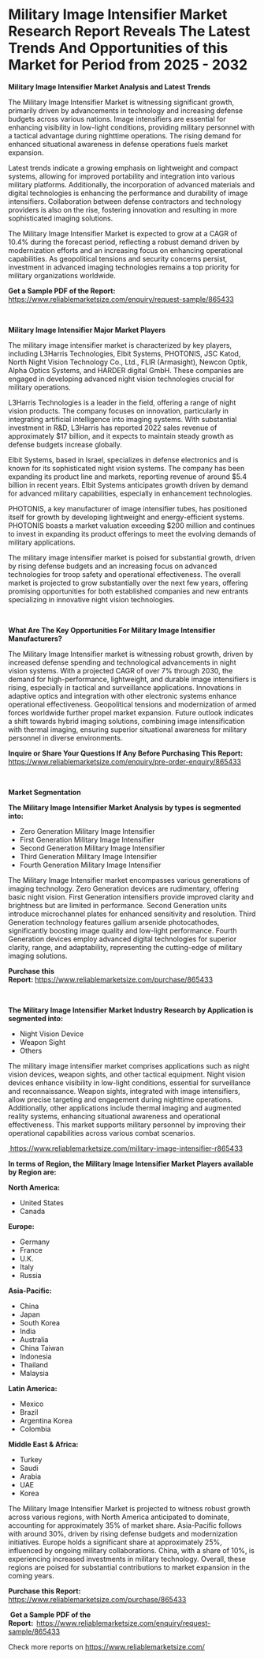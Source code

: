 <p><h1>Military Image Intensifier Market Research Report Reveals The Latest Trends And Opportunities of this Market for Period from 2025 - 2032</h1></p><p><strong>Military Image Intensifier Market Analysis and Latest Trends</strong></p>
<p><p>The Military Image Intensifier Market is witnessing significant growth, primarily driven by advancements in technology and increasing defense budgets across various nations. Image intensifiers are essential for enhancing visibility in low-light conditions, providing military personnel with a tactical advantage during nighttime operations. The rising demand for enhanced situational awareness in defense operations fuels market expansion.</p><p>Latest trends indicate a growing emphasis on lightweight and compact systems, allowing for improved portability and integration into various military platforms. Additionally, the incorporation of advanced materials and digital technologies is enhancing the performance and durability of image intensifiers. Collaboration between defense contractors and technology providers is also on the rise, fostering innovation and resulting in more sophisticated imaging solutions.</p><p>The Military Image Intensifier Market is expected to grow at a CAGR of 10.4% during the forecast period, reflecting a robust demand driven by modernization efforts and an increasing focus on enhancing operational capabilities. As geopolitical tensions and security concerns persist, investment in advanced imaging technologies remains a top priority for military organizations worldwide.</p></p>
<p><strong>Get a Sample PDF of the Report:&nbsp;</strong> <a href="https://www.reliablemarketsize.com/enquiry/request-sample/865433?utm_campaign=3217&utm_medium=2&utm_source=Github&utm_content=ia&utm_term=10042025&utm_id=military-image-intensifier">https://www.reliablemarketsize.com/enquiry/request-sample/865433</a></p>
<p>&nbsp;</p>
<p><strong>Military Image Intensifier Major Market Players</strong></p>
<p><p>The military image intensifier market is characterized by key players, including L3Harris Technologies, Elbit Systems, PHOTONIS, JSC Katod, North Night Vision Technology Co., Ltd., FLIR (Armasight), Newcon Optik, Alpha Optics Systems, and HARDER digital GmbH. These companies are engaged in developing advanced night vision technologies crucial for military operations.</p><p>L3Harris Technologies is a leader in the field, offering a range of night vision products. The company focuses on innovation, particularly in integrating artificial intelligence into imaging systems. With substantial investment in R&D, L3Harris has reported 2022 sales revenue of approximately $17 billion, and it expects to maintain steady growth as defense budgets increase globally.</p><p>Elbit Systems, based in Israel, specializes in defense electronics and is known for its sophisticated night vision systems. The company has been expanding its product line and markets, reporting revenue of around $5.4 billion in recent years. Elbit Systems anticipates growth driven by demand for advanced military capabilities, especially in enhancement technologies.</p><p>PHOTONIS, a key manufacturer of image intensifier tubes, has positioned itself for growth by developing lightweight and energy-efficient systems. PHOTONIS boasts a market valuation exceeding $200 million and continues to invest in expanding its product offerings to meet the evolving demands of military applications.</p><p>The military image intensifier market is poised for substantial growth, driven by rising defense budgets and an increasing focus on advanced technologies for troop safety and operational effectiveness. The overall market is projected to grow substantially over the next few years, offering promising opportunities for both established companies and new entrants specializing in innovative night vision technologies.</p></p>
<p>&nbsp;</p>
<p><strong>What Are The Key Opportunities For Military Image Intensifier Manufacturers?</strong></p>
<p><p>The Military Image Intensifier market is witnessing robust growth, driven by increased defense spending and technological advancements in night vision systems. With a projected CAGR of over 7% through 2030, the demand for high-performance, lightweight, and durable image intensifiers is rising, especially in tactical and surveillance applications. Innovations in adaptive optics and integration with other electronic systems enhance operational effectiveness. Geopolitical tensions and modernization of armed forces worldwide further propel market expansion. Future outlook indicates a shift towards hybrid imaging solutions, combining image intensification with thermal imaging, ensuring superior situational awareness for military personnel in diverse environments.</p></p>
<p><strong>Inquire or Share Your Questions If Any Before Purchasing This Report:</strong> <a href="https://www.reliablemarketsize.com/enquiry/pre-order-enquiry/865433?utm_campaign=3217&utm_medium=2&utm_source=Github&utm_content=ia&utm_term=10042025&utm_id=military-image-intensifier">https://www.reliablemarketsize.com/enquiry/pre-order-enquiry/865433</a></p>
<p>&nbsp;</p>
<p><strong>Market Segmentation</strong></p>
<p><strong>The Military Image Intensifier Market Analysis by types is segmented into:</strong></p>
<p><ul><li>Zero Generation Military Image Intensifier</li><li>First Generation Military Image Intensifier</li><li>Second Generation Military Image Intensifier</li><li>Third Generation Military Image Intensifier</li><li>Fourth Generation Military Image Intensifier</li></ul></p>
<p><p>The Military Image Intensifier market encompasses various generations of imaging technology. Zero Generation devices are rudimentary, offering basic night vision. First Generation intensifiers provide improved clarity and brightness but are limited in performance. Second Generation units introduce microchannel plates for enhanced sensitivity and resolution. Third Generation technology features gallium arsenide photocathodes, significantly boosting image quality and low-light performance. Fourth Generation devices employ advanced digital technologies for superior clarity, range, and adaptability, representing the cutting-edge of military imaging solutions.</p></p>
<p><strong>Purchase this Report:&nbsp;</strong><a href="https://www.reliablemarketsize.com/purchase/865433?utm_campaign=3217&utm_medium=2&utm_source=Github&utm_content=ia&utm_term=10042025&utm_id=military-image-intensifier">https://www.reliablemarketsize.com/purchase/865433</a></p>
<p>&nbsp;</p>
<p><strong>The Military Image Intensifier Market Industry Research by Application is segmented into:</strong></p>
<p><ul><li>Night Vision Device</li><li>Weapon Sight</li><li>Others</li></ul></p>
<p><p>The military image intensifier market comprises applications such as night vision devices, weapon sights, and other tactical equipment. Night vision devices enhance visibility in low-light conditions, essential for surveillance and reconnaissance. Weapon sights, integrated with image intensifiers, allow precise targeting and engagement during nighttime operations. Additionally, other applications include thermal imaging and augmented reality systems, enhancing situational awareness and operational effectiveness. This market supports military personnel by improving their operational capabilities across various combat scenarios.</p></p>
<p><a href="https://www.reliablemarketsize.com/military-image-intensifier-r865433?utm_campaign=3217&utm_medium=2&utm_source=Github&utm_content=ia&utm_term=10042025&utm_id=military-image-intensifier">&nbsp;https://www.reliablemarketsize.com/military-image-intensifier-r865433</a></p>
<p><strong>In terms of Region, the Military Image Intensifier Market Players available by Region are:</strong></p>
<p>
    <p> <strong> North America: </strong>
        <ul>
            <li>United States</li>
            <li>Canada</li>
        </ul>
        </p> 
    <p> <strong> Europe: </strong>
        <ul>
            <li>Germany</li>
            <li>France</li>
            <li>U.K.</li>
            <li>Italy</li>
            <li>Russia</li>
        </ul>
        </p> 
    <p> <strong> Asia-Pacific: </strong>
        <ul>
            <li>China</li>
            <li>Japan</li>
            <li>South Korea</li>
            <li>India</li>
            <li>Australia</li>
            <li>China Taiwan</li>
            <li>Indonesia</li>
            <li>Thailand</li>
            <li>Malaysia</li>
        </ul>
        </p> 
    <p> <strong> Latin America: </strong>
        <ul>
            <li>Mexico</li>
            <li>Brazil</li>
            <li>Argentina Korea</li>
            <li>Colombia</li>
        </ul>
        </p> 
    <p> <strong> Middle East & Africa: </strong>
        <ul>
            <li>Turkey</li>
            <li>Saudi</li>
            <li>Arabia</li>
            <li>UAE</li>
            <li>Korea</li>
        </ul>
    </p>
    </p>
<p><p>The Military Image Intensifier Market is projected to witness robust growth across various regions, with North America anticipated to dominate, accounting for approximately 35% of market share. Asia-Pacific follows with around 30%, driven by rising defense budgets and modernization initiatives. Europe holds a significant share at approximately 25%, influenced by ongoing military collaborations. China, with a share of 10%, is experiencing increased investments in military technology. Overall, these regions are poised for substantial contributions to market expansion in the coming years.</p></p>
<p><strong>Purchase this Report: </strong><a href="https://www.reliablemarketsize.com/purchase/865433?utm_campaign=3217&utm_medium=2&utm_source=Github&utm_content=ia&utm_term=10042025&utm_id=military-image-intensifier">https://www.reliablemarketsize.com/purchase/865433</a></p>
<p>&nbsp;<strong>Get a Sample PDF of the Report:&nbsp;&nbsp;</strong><a href="https://www.reliablemarketsize.com/enquiry/request-sample/865433?utm_campaign=3217&utm_medium=2&utm_source=Github&utm_content=ia&utm_term=10042025&utm_id=military-image-intensifier">https://www.reliablemarketsize.com/enquiry/request-sample/865433</a></p>
<p><strong></strong></p>
<p>Check more reports on <a href="https://www.reliablemarketsize.com/?utm_campaign=3217&utm_medium=2&utm_source=Github&utm_content=ia&utm_term=10042025&utm_id=military-image-intensifier">https://www.reliablemarketsize.com/</a></p>